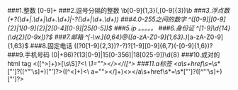###1.整数
[0-9]+
###2.逗号分隔的整数
\b[0-9]{1,3}(,[0-9]{3})*\b
###3.浮点数
(\+?(\d+|\.\d+|\d+\.\d+)|-?(\d+|\d+\.\d+))
###4.0-255之间的数字
^([0-9]|[0-9]{2}|1[0-9]{2}|2[0-4][0-9]|25[0-5])$
###5.ip
。。。。。
###6.身份证
^[1-9]\d{14}(\d{2}[0-9x])?$
###7.邮箱
^[-\w.]{0,64}@([a-zA-Z0-9]{1,63}\.)*[a-zA-Z0-9]{1,63}$
###8.固定电话
(\(?0[1-9]{2,3}\)?-?)?[1-9][0-9]\{6,7}(-[0-9]{1,6})?
###9.手机号码
(0|\+86)?(13[0-9]|15[0-356]|18[025-9])\d{8}
###10.成对的html tag
<([^>]+)>[\s\S]*?<\ \1=""></\></([^>
###11.a标签
<a\s+href\s*=\s*["']?([^"'\s]+)["']?>([^<]+)<\ a=""></]+)<\></a\s+href\s*=\s*["']?([^"'\s]+)["']?>